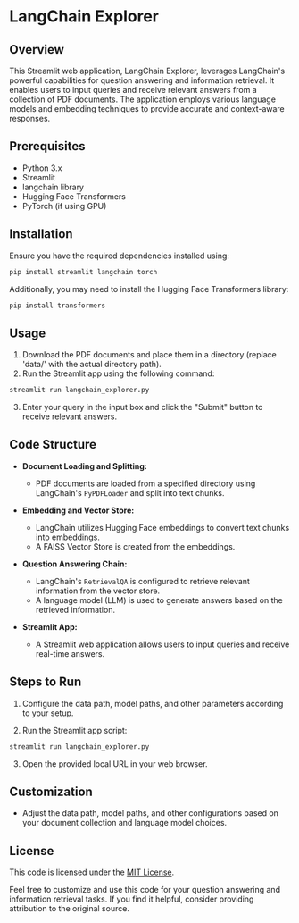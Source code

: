 # LangChain Explorer

## Overview

This Streamlit web application, LangChain Explorer, leverages LangChain's powerful capabilities for question answering and information retrieval. It enables users to input queries and receive relevant answers from a collection of PDF documents. The application employs various language models and embedding techniques to provide accurate and context-aware responses.

## Prerequisites

- Python 3.x
- Streamlit
- langchain library
- Hugging Face Transformers
- PyTorch (if using GPU)

## Installation

Ensure you have the required dependencies installed using:

```bash
pip install streamlit langchain torch
```

Additionally, you may need to install the Hugging Face Transformers library:

```bash
pip install transformers
```

## Usage

1. Download the PDF documents and place them in a directory (replace 'data/' with the actual directory path).
2. Run the Streamlit app using the following command:

```bash
streamlit run langchain_explorer.py
```

3. Enter your query in the input box and click the "Submit" button to receive relevant answers.

## Code Structure

- **Document Loading and Splitting:**
  - PDF documents are loaded from a specified directory using LangChain's `PyPDFLoader` and split into text chunks.

- **Embedding and Vector Store:**
  - LangChain utilizes Hugging Face embeddings to convert text chunks into embeddings.
  - A FAISS Vector Store is created from the embeddings.

- **Question Answering Chain:**
  - LangChain's `RetrievalQA` is configured to retrieve relevant information from the vector store.
  - A language model (LLM) is used to generate answers based on the retrieved information.

- **Streamlit App:**
  - A Streamlit web application allows users to input queries and receive real-time answers.

## Steps to Run

1. Configure the data path, model paths, and other parameters according to your setup.

2. Run the Streamlit app script:

```bash
streamlit run langchain_explorer.py
```

3. Open the provided local URL in your web browser.

## Customization

- Adjust the data path, model paths, and other configurations based on your document collection and language model choices.

## License

This code is licensed under the [MIT License](LICENSE).

Feel free to customize and use this code for your question answering and information retrieval tasks. If you find it helpful, consider providing attribution to the original source.